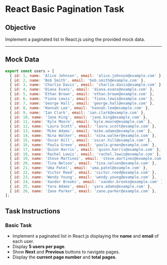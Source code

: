 # React Basic Pagination Task

## Objective
Implement a paginated list in React.js using the provided mock data.

---

## Mock Data

```js
export const users = [
  { id: 1, name: 'Alice Johnson', email: 'alice.johnson@example.com' },
  { id: 2, name: 'Bob Smith', email: 'bob.smith@example.com' },
  { id: 3, name: 'Charlie Davis', email: 'charlie.davis@example.com' },
  { id: 4, name: 'Diana Evans', email: 'diana.evans@example.com' },
  { id: 5, name: 'Ethan Brown', email: 'ethan.brown@example.com' },
  { id: 6, name: 'Fiona Lewis', email: 'fiona.lewis@example.com' },
  { id: 7, name: 'George Hall', email: 'george.hall@example.com' },
  { id: 8, name: 'Hannah Lee', email: 'hannah.lee@example.com' },
  { id: 9, name: 'Ian Clark', email: 'ian.clark@example.com' },
  { id: 10, name: 'Jane King', email: 'jane.king@example.com' },
  { id: 11, name: 'Kyle Moore', email: 'kyle.moore@example.com' },
  { id: 12, name: 'Laura Scott', email: 'laura.scott@example.com' },
  { id: 13, name: 'Mike Adams', email: 'mike.adams@example.com' },
  { id: 14, name: 'Nina Walker', email: 'nina.walker@example.com' },
  { id: 15, name: 'Oscar Hill', email: 'oscar.hill@example.com' },
  { id: 16, name: 'Paula Green', email: 'paula.green@example.com' },
  { id: 17, name: 'Quinn Harris', email: 'quinn.harris@example.com' },
  { id: 18, name: 'Rachel Lewis', email: 'rachel.lewis@example.com' },
  { id: 19, name: 'Steve Martinez', email: 'steve.martinez@example.com' },
  { id: 20, name: 'Tina Nelson', email: 'tina.nelson@example.com' },
  { id: 21, name: 'Uma Patel', email: 'uma.patel@example.com' },
  { id: 22, name: 'Victor Reed', email: 'victor.reed@example.com' },
  { id: 23, name: 'Wendy Young', email: 'wendy.young@example.com' },
  { id: 24, name: 'Xander Brooks', email: 'xander.brooks@example.com' },
  { id: 25, name: 'Yara Adams', email: 'yara.adams@example.com' },
  { id: 26, name: 'Zane Parker', email: 'zane.parker@example.com' },
];
```

## Task Instructions

### Basic Task
- Implement a paginated list in React.js displaying the **name** and **email** of each user.
- Display **5 users per page**.
- Show **Next** and **Previous** buttons to navigate pages.
- Display the **current page number** and **total pages**.

